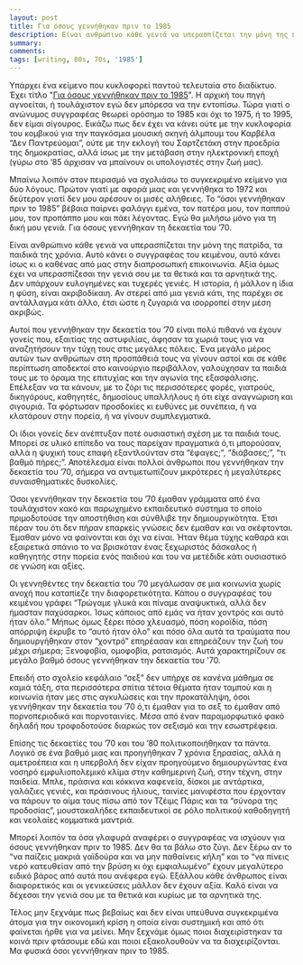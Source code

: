 ```yaml
---
layout: post
title: Για όσους γεννήθηκαν πριν το 1985
description: Είναι ανθρώπινο κάθε γενιά να υπερασπίζεται την μόνη της πατρίδα, τα παιδιά της χρόνια. Αυτό κάνει ο συγγραφέας του κειμένου, αυτό κάνει ίσως κι ο καθένας από μας στην διαπροσωπική επικοινωνία. Αξία όμως έχει να υπερασπίζεσαι την γενιά σου με τα θετικά και τα αρνητικά της. Δεν υπάρχουν ευλογημένες και τυχερές γενιές. Η ιστορία, ή μάλλον η ίδια η φύση, είναι ακριβοδίκαιη. Αν στερεί από μια γενιά κάτι, της παρέχει σε αντάλλαγμα κάτι άλλο, έτσι ώστε η ζυγαριά να ισορροπεί στην μέση ακριβώς.
summary: 
comments: 
tags: [writing, 80s, 70s, '1985']
---
```


Υπάρχει ένα κείμενο που κυκλοφορεί παντού τελευταία στο διαδίκτυο. Έχει τίτλο "<a href="http://www.gazzetta.gr/gnomes/article/311584-gia-osoys-gennithikan-prin-1985">Για όσους γεννήθηκαν πριν το 1985</a>". H αρχική του πηγή αγνοείται, ή τουλάχιστον εγώ δεν μπόρεσα να την εντοπίσω. Τώρα γιατί ο ανώνυμος συγγραφέας θεωρεί ορόσημο το 1985 και όχι το 1975, ή το 1995, δεν είμαι σίγουρος. Εικάζω πως δεν έχει να κάνει ούτε με την κυκλοφορία του κομβικού για την παγκόσμια μουσική σκηνή άλμπουμ του Καρβέλα “Δεν Παντρεύομαι”, ούτε με την εκλογή του Σαρτζετάκη στην προεδρία της δημοκρατίας, αλλά ίσως με την μετάβαση στην ηλεκτρονική εποχή (γύρω στο ’85 άρχισαν να μπαίνουν οι υπολογιστές στην ζωή μας).

Μπαίνω λοιπόν στον πειρασμό να σχολιάσω το συγκεκριμένο κείμενο για δύο λόγους. Πρώτον γιατί με αφορά μιας και γεννήθηκα το 1972 και δεύτερον γιατί δεν μου αρέσουν οι μισές αλήθειες. Το “όσοι γεννήθηκαν πριν το 1985” βέβαια παίρνει φαλάγγι εμένα, τον πατέρα μου, τον παππού μου, τον προπάππο μου και πάει λέγοντας. Εγώ θα μιλήσω μόνο για τη δική μου γενιά. Για όσους γεννήθηκαν τη δεκαετία του ’70.

Είναι ανθρώπινο κάθε γενιά να υπερασπίζεται την μόνη της πατρίδα, τα παιδικά της χρόνια. Αυτό κάνει ο συγγραφέας του κειμένου, αυτό κάνει ίσως κι ο καθένας από μας στην διαπροσωπική επικοινωνία. Αξία όμως έχει να υπερασπίζεσαι την γενιά σου με τα θετικά και τα αρνητικά της. Δεν υπάρχουν ευλογημένες και τυχερές γενιές. Η ιστορία, ή μάλλον η ίδια η φύση, είναι ακριβοδίκαιη. Αν στερεί από μια γενιά κάτι, της παρέχει σε αντάλλαγμα κάτι άλλο, έτσι ώστε η ζυγαριά να ισορροπεί στην μέση ακριβώς.

Αυτοί που γεννήθηκαν την δεκαετία του ’70 είναι πολύ πιθανό να έχουν γονείς που, εξαιτίας της αστυφιλίας, άφησαν τα χωριά τους για να αναζητήσουν την τύχη τους στις μεγάλες πόλεις. Ένα μεγάλο μέρος αυτών των ανθρώπων στη προσπάθειά τους να γίνουν αστοί και σε κάθε περίπτωση αποδεκτοί στο καινούργιο περιβάλλον, γαλούχησαν τα παιδιά τους με το όραμα της επιτυχίας και την αγωνία της εξασφάλισης. Επέλεξαν να τα κάνουν, με το ζόρι τις περισσότερες φορές, γιατρούς, δικηγόρους, καθηγητές, δημοσίους υπαλλήλους ή ότι είχε αναγνώριση και σιγουριά. Τα φόρτωσαν προσδοκίες κι ευθύνες με συνέπεια, ή να κλατάρουν στην πορεία, ή να γίνουν συμπλεγματικά.

Οι ίδιοι γονείς δεν ανέπτυξαν ποτέ ουσιαστική σχέση με τα παιδιά τους. Μπορεί σε υλικό επίπεδο να τους παρείχαν πραγματικά ό,τι μπορούσαν, αλλά η ψυχική τους επαφή εξαντλούνταν στα “έφαγες;”, “διάβασες;”, “τι βαθμό πήρες;”. Αποτέλεσμα είναι πολλοί άνθρωποι που γεννήθηκαν την δεκαετία του ’70, σήμερα να αντιμετωπίζουν μικρότερες ή μεγαλύτερες συναισθηματικές δυσκολίες.

Όσοι γεννήθηκαν την δεκαετία του ’70 έμαθαν γράμματα από ένα τουλάχιστον κακό και παρωχημένο εκπαιδευτικό σύστημα το οποίο πριμοδοτούσε την αποστήθιση και σύνθλιβε την δημιουργικότητα. Έτσι πέραν του ότι δεν πήραν επαρκείς γνώσεις δεν έμαθαν και να σκέφτονται. Έμαθαν μόνο να φαίνονται και όχι να είναι. Ήταν θέμα τύχης καθαρά και εξαιρετικά σπάνιο το να βρισκόταν ένας ξεχωριστός δάσκαλος ή καθηγητής στην πορεία ενός παιδιού και του να μετέδιδε κάτι ουσιαστικό σε γνώση και αξίες.

Οι γεννηθέντες την δεκαετία του ’70 μεγάλωσαν σε μια κοινωνία χωρίς ανοχή που καταπίεζε την διαφορετικότητα. Κάπου ο συγγραφέας του κειμένου γράφει “Τρώγαμε γλυκά και πίναμε αναψυκτικά, αλλά δεν ήμασταν παχύσαρκοι. Ίσως κάποιος από εμάς να ήταν χοντρός και αυτό ήταν όλο.” Μήπως όμως ξέρει πόσο χλευασμό, πόση κοροϊδία, πόση απόρριψη έκρυβε το “αυτό ήταν όλο” και πόσο όλα αυτά τα τραύματα που δημιουργήθηκαν στον “χοντρό” επηρέασαν και επηρεάζουν την ζωή του μέχρι σήμερα; Ξενοφοβία, ομοφοβία, ρατσισμός. Αυτά χαρακτηρίζουν σε μεγάλο βαθμό όσους γεννήθηκαν την δεκαετία του '70.

Επειδή στο σχολείο κεφάλαιο “σεξ” δεν υπήρχε σε κανένα μάθημα σε καμιά τάξη, στα περισσότερα σπίτια τέτοια θέματα ήταν ταμπού και η κοινωνία ήταν μες στις αγκυλώσεις και την προκατάληψη, όσοι γεννήθηκαν την δεκαετία του ’70 ό,τι έμαθαν για το σεξ το έμαθαν από πορνοπεριοδικά και πορνοταινίες. Μέσα από έναν παραμορφωτικό φακό δηλαδή που τροφοδοτούσε διαρκώς τον σεξισμό και την εσωστρέφεια.

Επίσης τις δεκαετίες του ’70 και του ’80 πολιτικοποιήθηκαν τα πάντα. Λογικό σε ένα βαθμό μιας και προηγήθηκαν 7 χρόνια ξηρασίας, αλλά η αμετροέπεια και η υπερβολή δεν είχαν προηγούμενο δημιουργώντας ένα νοσηρό εμφυλιοπολεμικό κλίμα στην καθημερινή ζωή, στην τέχνη, στην παιδεία. Μπλε, πράσινα και κόκκινα καφενεία, δίσκοι με αντάρτικα, γαλάζιες γενιές, και πράσινους ήλιους, ταινίες μανιφέστα που έρχονταν να πάρουν το αίμα τους πίσω από τον Τζέιμς Πάρις και τα “σύνορα της προδοσίας”, μουστακαλήδες εκπαιδευτικοί σε ρόλο πολιτικού καθοδηγητή και νεολαίες κομματικά μαντριά.

Μπορεί λοιπόν τα όσα γλαφυρά αναφέρει ο συγγραφέας να ισχύουν για όσους γεννήθηκαν πριν το 1985. Δεν θα τα βάλω στο ζύγι. Δεν ξέρω αν το “να παίζεις μακριά γαϊδούρα και να μην παθαίνεις κήλη” και το “να πίνεις νερό κατευθείαν από την βρύση κι όχι εμφιαλωμένο” έχουν μεγαλύτερο ειδικό βάρος από αυτά που ανέφερα εγώ. Εξάλλου κάθε άνθρωπος είναι διαφορετικός και οι γενικεύσεις μάλλον δεν έχουν αξία. Καλό είναι να δέχεσαι την γενιά σου με τα θετικά και κυρίως με τα αρνητικά της.

Τέλος μην ξεχνάμε πως βεβαίως και δεν είναι υπεύθυνα συγκεκριμένα άτομα για την οικονομική κρίση η οποία είναι συστημική και από ότι φαίνεται ήρθε για να μείνει. Μην ξεχνάμε όμως ποιοι διαχειρίστηκαν τα κοινά πριν φτάσουμε εδώ και ποιοι εξακολουθούν να τα διαχειρίζονται. Μα φυσικά όσοι γεννήθηκαν πριν το 1985.